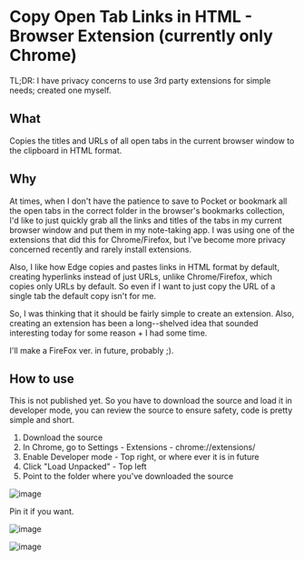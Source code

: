 # Copy Open Tab Links in HTML - Browser Extension (currently only Chrome)

TL;DR: I have privacy concerns to use 3rd party extensions for simple needs; created one myself.

## What
Copies the titles and URLs of all open tabs in the current browser window to the clipboard in HTML format.

## Why
At times, when I don't have the patience to save to Pocket or bookmark all the open tabs in the correct folder in the browser's bookmarks collection, I'd like to just quickly grab all the links and titles of the tabs in my current browser window and put them in my note-taking app. I was using one of the extensions that did this for Chrome/Firefox, but I've become more privacy concerned recently and rarely install extensions. 

Also, I like how Edge copies and pastes links in HTML format by default, creating hyperlinks instead of just URLs, unlike Chrome/Firefox, which copies only URLs by default. So even if I want to just copy the URL of a single tab the default copy isn't for me.

So, I was thinking that it should be fairly simple to create an extension. Also, creating an extension has been a long--shelved idea that sounded interesting today for some reason + I had some time.

I'll make a FireFox ver. in future, probably ;).

## How to use
This is not published yet. So you have to download the source and load it in developer mode, you can review the source to ensure safety, code is pretty simple and short.
1. Download the source
2. In Chrome, go to Settings - Extensions - chrome://extensions/
3. Enable Developer mode - Top right, or where ever it is in future
4. Click "Load Unpacked" - Top left
5. Point to the folder where you've downloaded the source

![image](https://github.com/ashoka-tech/ext-copy-tab-links-in-html/assets/24851878/44026449-acfa-4d93-a4d0-8b180b277eca)

Pin it if you want.

![image](https://github.com/ashoka-tech/ext-copy-tab-links-in-html/assets/24851878/d21014a2-a40b-4538-8a90-1a19fe9a79ae)


![image](https://github.com/ashoka-tech/ext-copy-tab-links-in-html/assets/24851878/df560496-fe0d-4c29-971e-9a7e430a9212)

